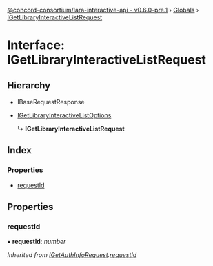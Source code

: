 [@concord-consortium/lara-interactive-api - v0.6.0-pre.1](../README.md) › [Globals](../globals.md) › [IGetLibraryInteractiveListRequest](igetlibraryinteractivelistrequest.md)

# Interface: IGetLibraryInteractiveListRequest

## Hierarchy

* IBaseRequestResponse

* [IGetLibraryInteractiveListOptions](igetlibraryinteractivelistoptions.md)

  ↳ **IGetLibraryInteractiveListRequest**

## Index

### Properties

* [requestId](igetlibraryinteractivelistrequest.md#requestid)

## Properties

###  requestId

• **requestId**: *number*

*Inherited from [IGetAuthInfoRequest](igetauthinforequest.md).[requestId](igetauthinforequest.md#requestid)*
